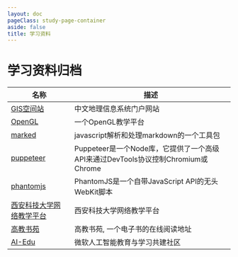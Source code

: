 ```yaml
---
layout: doc
pageClass: study-page-container
aside: false
title: 学习资料
---
```


#  学习资料归档

| 名称 | 描述 | 
| - | - | 
| [GIS空间站](http://www.gissky.net/) | 中文地理信息系统门户网站 |
| [OpenGL](https://learnopengl-cn.github.io/) | 一个OpenGL教学平台 |
| [marked](https://marked.js.org/) | javascript解析和处理markdown的一个工具包 | 
| [puppeteer](https://puppeteer.bootcss.com/) | Puppeteer是一个Node库，它提供了一个高级API来通过DevTools协议控制Chromium或Chrome | 
| [phantomjs](http://wenku.kuryun.com/docs/phantomjs/index.html) | PhantomJS是一个自带JavaScript API的无头WebKit脚本 |
| [西安科技大学网络教学平台](http://study.xust.edu.cn/portal) |西安科技大学网络教学平台 | 
| [高教书苑](https://ebook.hep.com.cn/index.html#/index) | 高教书苑, 一个电子书的在线阅读地址| 
| [AI-Edu](https://microsoft.github.io/ai-edu/) | 微软人工智能教育与学习共建社区| 